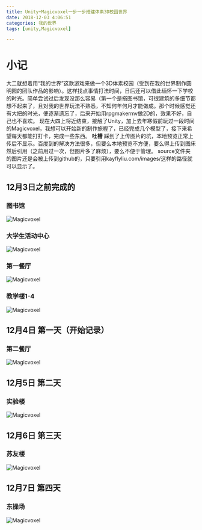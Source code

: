 ```yaml
---
title: Unity+Magicvoxel一步一步搭建体素3D校园世界
date: 2018-12-03 4:06:51
categories: 我的世界
tags: [unity,Magicvoxel]

---
```

# 小记
大二就想着用“我的世界”这款游戏来做一个3D体素校园（受到在我的世界制作圆明园的团队作品的影响）。这样找点事情打法时间，日后还可以借此缅怀一下学校的时光。简单尝试过后发现没那么容易（第一个是搭图书馆，可很建筑的多细节都想不起来了，且对我的世界玩法不熟悉，不知何年何月才能做成。那个时候感觉还有大把的时光，便逐渐遗忘了，后来开始用rpgmakermv做2D的，效果不好，自己也不喜欢。
现在大四上将近结束，接触了Unity，加上去年寒假前玩过一段时间的Magicvoxel，我想可以开始新的制作旅程了，已经完成几个模型了，接下来希望每天都能打打卡，完成一些东西。
**吐槽**
踩到了上传图片的坑，本地预览正常上传后不显示。百度到的解决方法很多，但要么本地预览不方便，要么得上传到图床然后引用（之前用过一次，但图片多了麻烦），要么不便于管理。
source文件夹的图片还是会被上传到github的，只要引用kayflyliu.com/images/这样的路径就可以显示了。
## 12月3日之前完成的
### 图书馆
![Magicvoxel](http://kayflyliu.com/images/Qcampus/Library.png
"图书馆")
### 大学生活动中心
![Magicvoxel](http://kayflyliu.com/images/Qcampus/University_Centre.png
"大学生活动中心")
### 第一餐厅
![Magicvoxel](http://kayflyliu.com/images/Qcampus/Restaurant.png 
"第一餐厅")
### 教学楼1-4
![Magicvoxel](http://kayflyliu.com/images/Qcampus/academic1-4.png
"教学楼1-4")
## 12月4日 第一天（开始记录）
### 第二餐厅
![Magicvoxel](http://kayflyliu.com/images/Qcampus/Restaurant2.png
"第二餐厅")
## 12月5日 第二天
### 实验楼
![Magicvoxel](http://kayflyliu.com/images/Qcampus/Laboratory_Building.png
"实验楼")
## 12月6日 第三天
### 苏友楼
![Magicvoxel](http://kayflyliu.com/images/Qcampus/SuYou_building.png
"苏友楼")
## 12月7日 第四天
### 东操场
![Magicvoxel](http://kayflyliu.com/images/Qcampus/East_playground.png
"东操场")

